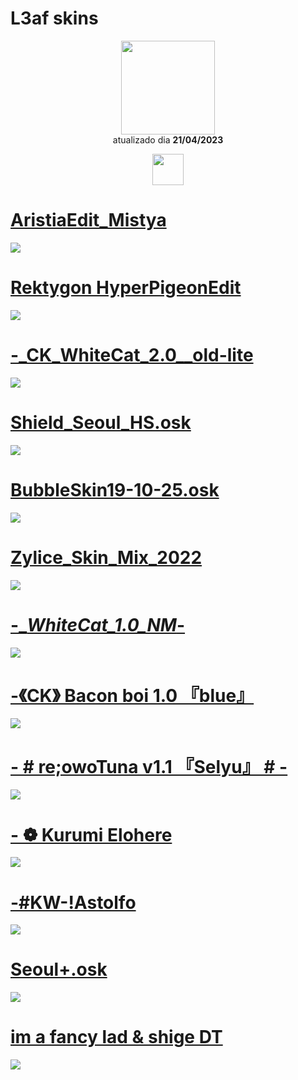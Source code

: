 # L3af skins

<p align="center">
   <a href="https://osu.ppy.sh/users/14127691">
    <img src="https://a.ppy.sh/14127691"
         width="150"
         height="150">
   </a>
<br>
  atualizado dia
  <b> 21/04/2023 </b>
</p>
   <p align="center">
     <a href="https://www.twitch.tv/l3afzera">
  <img src="https://i.imgur.com/HM030lk.png" 
       width="50" 
       height="50"></a>
<br>
   </p>
  
# [AristiaEdit_Mistya](https://github.com/Yumiih/Skins/raw/main/l3af/AristiaEdit_Mistya.osk)
[![](https://cdn.discordapp.com/attachments/716082591299665940/1098797425759629352/screenshot102.jpg)](https://github.com/Yumiih/Skins/raw/main/l3af/AristiaEdit_Mistya.osk)

# [Rektygon HyperPigeonEdit](https://github.com/Yumiih/Skins/raw/main/l3af/Rektygon_HyperPigeon_Edit.osk)
[![](https://cdn.discordapp.com/attachments/716082591299665940/1098797603224834149/screenshot106.jpg)](https://github.com/Yumiih/Skins/raw/main/l3af/Rektygon_HyperPigeon_Edit.osk)

# [-_CK_WhiteCat_2.0__old-lite](https://github.com/Yumiih/Skins/raw/main/l3af/-_CK_WhiteCat_2.0__old-lite.osk)
[![](https://cdn.discordapp.com/attachments/716082591299665940/1098797712364797952/screenshot109.jpg)](https://github.com/Yumiih/Skins/raw/main/l3af/-_CK_WhiteCat_2.0__old-lite.osk)

# [Shield_Seoul_HS.osk](https://github.com/Yumiih/Skins/raw/main/l3af/Shield_Seoul_HS.osk)
[![](https://cdn.discordapp.com/attachments/716082591299665940/1098798484662009946/screenshot125.jpg)](https://github.com/Yumiih/Skins/raw/main/l3af/Shield_Seoul_HS.osk)

# [BubbleSkin19-10-25.osk](https://github.com/Yumiih/Skins/raw/main/l3af/BubbleSkin19-10-25.osk)
[![](https://cdn.discordapp.com/attachments/716082591299665940/1098798580426354718/screenshot130.jpg)](https://github.com/Yumiih/Skins/raw/main/l3af/BubbleSkin19-10-25.osk)

# [Zylice_Skin_Mix_2022](https://github.com/Yumiih/Skins/raw/main/l3af/Zylice_Skin_Mix_2022.osk)
[![](https://cdn.discordapp.com/attachments/716082591299665940/1098798678065557684/screenshot148.jpg)](https://github.com/Yumiih/Skins/raw/main/l3af/Zylice_Skin_Mix_2022.osk)

# [-__WhiteCat_1.0_NM_-](https://github.com/Yumiih/Skins/raw/main/l3af/-__WhiteCat_1.0_NM_-.osk)
[![](https://cdn.discordapp.com/attachments/716082591299665940/1098798887017394216/screenshot144.jpg)](https://github.com/Yumiih/Skins/raw/main/l3af/-__WhiteCat_1.0_NM_-.osk)

# [-《CK》 Bacon boi 1.0 『blue』](https://github.com/Yumiih/Skins/raw/main/l3af/-%20%20%20%20%20%20%20%20%20%E3%80%8ACK%E3%80%8B%20Bacon%20boi%201.0%20%E3%80%8Eblue%E3%80%8F.osk)
[![](https://cdn.discordapp.com/attachments/716082591299665940/1098801206383624212/screenshot124.jpg)](https://github.com/Yumiih/Skins/raw/main/l3af/-%20%20%20%20%20%20%20%20%20%E3%80%8ACK%E3%80%8B%20Bacon%20boi%201.0%20%E3%80%8Eblue%E3%80%8F.osk)

# [- # re;owoTuna v1.1 『Selyu』 # -](https://github.com/Yumiih/Skins/raw/main/l3af/-%20%20%20%20%20%20%20%20%23%20re%3BowoTuna%20v1.1%20%E3%80%8ESelyu%E3%80%8F%20%23%20%20%20%20%20%20%20%20-.osk)
[![](https://cdn.discordapp.com/attachments/716082591299665940/1098801529764462592/screenshot110.jpg)](https://github.com/Yumiih/Skins/raw/main/l3af/-%20%20%20%20%20%20%20%20%23%20re%3BowoTuna%20v1.1%20%E3%80%8ESelyu%E3%80%8F%20%23%20%20%20%20%20%20%20%20-.osk)

# [- ❁ Kurumi Elohere](https://drive.google.com/file/d/1kBU1gpLt9k5Cu93nckFCMBU20FtUdulH/view?usp=sharing)
[![](https://cdn.discordapp.com/attachments/716082591299665940/1098801677013893240/screenshot117.jpg)](https://drive.google.com/file/d/1kBU1gpLt9k5Cu93nckFCMBU20FtUdulH/view?usp=sharing)

# [-#KW-!Astolfo](https://github.com/Yumiih/Skins/raw/main/l3af/-%23KW-!Astolfo.osk)
[![](https://cdn.discordapp.com/attachments/716082591299665940/1098801839341842522/screenshot155.jpg)](https://github.com/Yumiih/Skins/raw/main/l3af/-%23KW-!Astolfo.osk)

# [Seoul+.osk](https://drive.google.com/file/d/1D3vL92iSb33X4GgXnULAkFYVqq18n0ta/view?usp=sharing)
[![](https://cdn.discordapp.com/attachments/716082591299665940/1098802138978713720/screenshot137.jpg)](https://drive.google.com/file/d/1D3vL92iSb33X4GgXnULAkFYVqq18n0ta/view?usp=sharing)

# [im a fancy lad & shige DT](https://github.com/Yumiih/Skins/raw/main/l3af/im%20a%20fancy%20lad%20%26%20shige%20DT.osk)
[![](https://cdn.discordapp.com/attachments/716082591299665940/1098802389244465232/screenshot135.jpg)](https://github.com/Yumiih/Skins/raw/main/l3af/im%20a%20fancy%20lad%20%26%20shige%20DT.osk)
